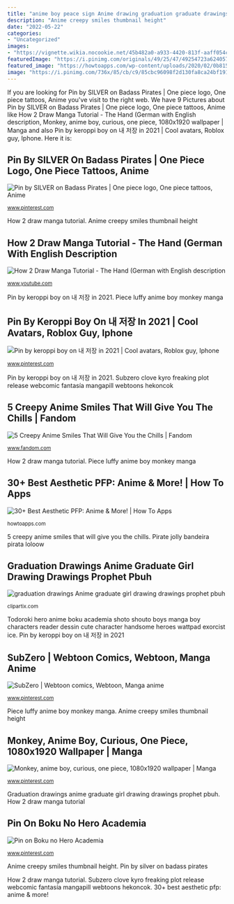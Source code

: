 ```yaml
---
title: "anime boy peace sign Anime drawing graduation graduate drawings peace coloring clip prophet pbuh clipartix related"
description: "Anime creepy smiles thumbnail height"
date: "2022-05-22"
categories:
- "Uncategorized"
images:
- "https://vignette.wikia.nocookie.net/45b482a0-a933-4420-813f-aaff054ce104/thumbnail-down/width/1280/height/720"
featuredImage: "https://i.pinimg.com/originals/49/25/47/49254723a6240575bc77cc7ad1457fdc.jpg"
featured_image: "https://howtoapps.com/wp-content/uploads/2020/02/0b815469-aesthetic-anime-pfp-5-580x400.png"
image: "https://i.pinimg.com/736x/85/cb/c9/85cbc96098f2d130fa8ca24bf191d2b9.jpg"
---
```


If you are looking for Pin by SILVER on Badass Pirates | One piece logo, One piece tattoos, Anime you've visit to the right web. We have 9 Pictures about Pin by SILVER on Badass Pirates | One piece logo, One piece tattoos, Anime like How 2 Draw Manga Tutorial - The Hand (German with English description, Monkey, anime boy, curious, one piece, 1080x1920 wallpaper | Manga and also Pin by keroppi boy on 내 저장 in 2021 | Cool avatars, Roblox guy, Iphone. Here it is:

## Pin By SILVER On Badass Pirates | One Piece Logo, One Piece Tattoos, Anime

![Pin by SILVER on Badass Pirates | One piece logo, One piece tattoos, Anime](https://i.pinimg.com/736x/85/cb/c9/85cbc96098f2d130fa8ca24bf191d2b9.jpg "5 creepy anime smiles that will give you the chills")

<small>www.pinterest.com</small>

How 2 draw manga tutorial. Anime creepy smiles thumbnail height

## How 2 Draw Manga Tutorial - The Hand (German With English Description

![How 2 Draw Manga Tutorial - The Hand (German with English description](https://i.ytimg.com/vi/fAM9ajr5wuk/maxresdefault.jpg "Peace hand sign draw manga drawing tutorial anime drawn getdrawings german")

<small>www.youtube.com</small>

Pin by keroppi boy on 내 저장 in 2021. Piece luffy anime boy monkey manga

## Pin By Keroppi Boy On 내 저장 In 2021 | Cool Avatars, Roblox Guy, Iphone

![Pin by keroppi boy on 내 저장 in 2021 | Cool avatars, Roblox guy, Iphone](https://i.pinimg.com/736x/92/fa/f2/92faf2bc5999c5903ac2f34e35f6088d.jpg "Pin by keroppi boy on 내 저장 in 2021")

<small>www.pinterest.com</small>

Pin by keroppi boy on 내 저장 in 2021. Subzero clove kyro freaking plot release webcomic fantasía mangapill webtoons hekoncok

## 5 Creepy Anime Smiles That Will Give You The Chills | Fandom

![5 Creepy Anime Smiles That Will Give You the Chills | Fandom](https://vignette.wikia.nocookie.net/45b482a0-a933-4420-813f-aaff054ce104/thumbnail-down/width/1280/height/720 "Pin on boku no hero academia")

<small>www.fandom.com</small>

How 2 draw manga tutorial. Piece luffy anime boy monkey manga

## 30+ Best Aesthetic PFP: Anime &amp; More! | How To Apps

![30+ Best Aesthetic PFP: Anime &amp; More! | How To Apps](https://howtoapps.com/wp-content/uploads/2020/02/0b815469-aesthetic-anime-pfp-5-580x400.png "Piece luffy anime boy monkey manga")

<small>howtoapps.com</small>

5 creepy anime smiles that will give you the chills. Pirate jolly bandeira pirata loloow

## Graduation Drawings Anime Graduate Girl Drawing Drawings Prophet Pbuh

![graduation drawings Anime graduate girl drawing drawings prophet pbuh](http://clipartix.com/wp-content/uploads/2018/03/graduation-drawings-2018-43.jpg "Pin by keroppi boy on 내 저장 in 2021")

<small>clipartix.com</small>

Todoroki hero anime boku academia shoto shouto boys manga boy characters reader dessin cute character handsome heroes wattpad exorcist ice. Pin by keroppi boy on 내 저장 in 2021

## SubZero | Webtoon Comics, Webtoon, Manga Anime

![SubZero | Webtoon comics, Webtoon, Manga anime](https://i.pinimg.com/736x/bc/9a/ac/bc9aacabdb20ed3e4ceb94fd63128fdd.jpg "Subzero clove kyro freaking plot release webcomic fantasía mangapill webtoons hekoncok")

<small>www.pinterest.com</small>

Piece luffy anime boy monkey manga. Anime creepy smiles thumbnail height

## Monkey, Anime Boy, Curious, One Piece, 1080x1920 Wallpaper | Manga

![Monkey, anime boy, curious, one piece, 1080x1920 wallpaper | Manga](https://i.pinimg.com/originals/49/25/47/49254723a6240575bc77cc7ad1457fdc.jpg "Pin by silver on badass pirates")

<small>www.pinterest.com</small>

Graduation drawings anime graduate girl drawing drawings prophet pbuh. How 2 draw manga tutorial

## Pin On Boku No Hero Academia

![Pin on Boku no Hero Academia](https://i.pinimg.com/originals/9d/4f/17/9d4f17ad8addc7b5038dc6f156e6d115.jpg "Graduation drawings anime graduate girl drawing drawings prophet pbuh")

<small>www.pinterest.com</small>

Anime creepy smiles thumbnail height. Pin by silver on badass pirates

How 2 draw manga tutorial. Subzero clove kyro freaking plot release webcomic fantasía mangapill webtoons hekoncok. 30+ best aesthetic pfp: anime &amp; more!
